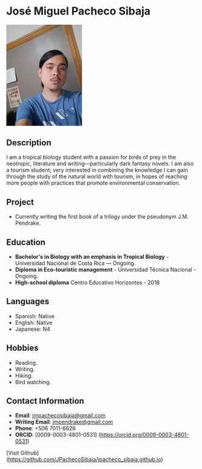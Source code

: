 # José Miguel Pacheco Sibaja
<img src="mugshot.jpeg" alt= "Picture" width="200px">


## Description
I am a tropical biology student with a passion for birds of prey in the neotropic, literature and writing—particularly dark fantasy novels. I am also a tourism student; very interested in combining the knowledge I can gain through the study of the natural world with tourism, in hopes of reaching more people with practices that promote environmental conservation.

## Project
* Currently writing the first book of a trilogy under the pseudonym J.M. Pendrake.


## Education
* **Bachelor's in Biology with an emphasis in Tropical Biology** - Universidad Nacional de Costa Rica — Ongoing.
* **Diploma in Eco-touristic management** - Universidad Técnica Nacional - Ongoing.
* **High-school diploma** Centro Educativo Horizontes - 2018

## Languages
* Spanish: Native
* English: Native
* Japanese: N4

## Hobbies
* Reading.
* Writing.
* Hiking.
* Bird watching.

## Contact Information
* **Email**: jmpachecosibaja@gmail.com
* **Writing Email**: jmpendrake@gmail.com
* **Phone**: +506 7011-6626
* **ORCID**: [0009-0003-4801-0531] (https://orcid.org/0009-0003-4801-0531)

[Visit Github] (https://github.com/JPachecoSibaja/jpacheco_sibaja.github.io)
  
